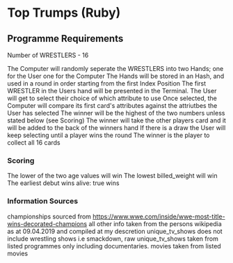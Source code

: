 # Top Trumps (Ruby)

## Programme Requirements

Number of WRESTLERS - 16

The Computer will randomly seperate the WRESTLERS into two Hands; one for the User one for the Computer
The Hands will be stored in an Hash, and used in a round in order starting from the first Index Position
The first WRESTLER in the Users hand will be presented in the Terminal. The User will get to select their choice of which attribute to use
Once selected, the Computer will compare its first card's attributes against the attriutbes the User has selected
The winner will be the highest of the two numbers unless stated below (see Scoring)
The winner will take the other players card and it will be added to the back of the winners hand
If there is a draw the User will keep selecting until a player wins the round
The winner is the player to collect all 16 cards

### Scoring

The lower of the two age values will win
The lowest billed_weight will win
The earliest debut wins
alive: true wins

### Information Sources

championships sourced from https://www.wwe.com/inside/wwe-most-title-wins-decorated-champions
all other info taken from the persons wikipedia as at 09.04.2019 and compiled at my descretion
unique_tv_shows does not include wrestling shows i.e smackdown, raw
unique_tv_shows taken from listed programmes only including documentaries. movies taken from listed movies
